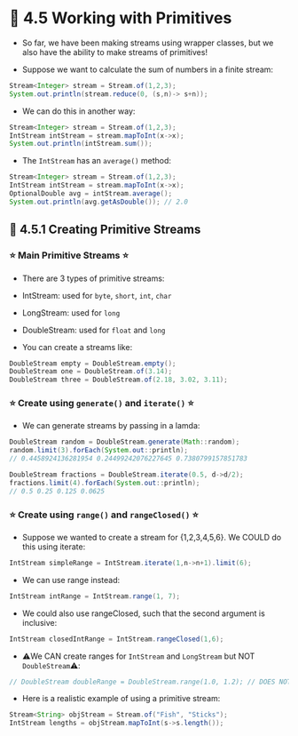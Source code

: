 
# 🧠 4.5 Working with Primitives

* So far, we have been making streams using wrapper classes, but we also have the ability to make streams of primitives!

* Suppose we want to calculate the sum of numbers in a finite stream:

```java
Stream<Integer> stream = Stream.of(1,2,3);
System.out.println(stream.reduce(0, (s,n)-> s+n));
```

* We can do this in another way:

```java
Stream<Integer> stream = Stream.of(1,2,3);
IntStream intStream = stream.mapToInt(x->x);
System.out.println(intStream.sum());
```

* The `IntStream` has an `average()` method:

```java
Stream<Integer> stream = Stream.of(1,2,3);
IntStream intStream = stream.mapToInt(x->x);
OptionalDouble avg = intStream.average();
System.out.println(avg.getAsDouble()); // 2.0
```

## 🔴 4.5.1 Creating Primitive Streams

### ⭐ Main Primitive Streams ⭐


* There are 3 types of primitive streams:

- IntStream: used for `byte`, `short`, `int`, `char`

- LongStream: used for `long`

- DoubleStream: used for `float` and `long`

* You can create a streams like:

```java
DoubleStream empty = DoubleStream.empty();
DoubleStream one = DoubleStream.of(3.14);
DoubleStream three = DoubleStream.of(2.18, 3.02, 3.11);
```

### ⭐ Create using `generate()` and `iterate()` ⭐

* We can generate streams by passing in a lamda:

```java
DoubleStream random = DoubleStream.generate(Math::random);
random.limit(3).forEach(System.out::println);
// 0.4458924136281954 0.24499242076227645 0.7380799157851783

DoubleStream fractions = DoubleStream.iterate(0.5, d->d/2);
fractions.limit(4).forEach(System.out::println);
// 0.5 0.25 0.125 0.0625
```

### ⭐ Create using `range()` and `rangeClosed()` ⭐

* Suppose we wanted to create a stream for {1,2,3,4,5,6}. We COULD do this using iterate:

```java
IntStream simpleRange = IntStream.iterate(1,n->n+1).limit(6);
```

* We can use range instead:

```java
IntStream intRange = IntStream.range(1, 7);
```

* We could also use rangeClosed, such that the second argument is inclusive:

```java
IntStream closedIntRange = IntStream.rangeClosed(1,6);
```

* ⚠️We CAN create ranges for `IntStream` and `LongStream` but NOT `DoubleStream`⚠️:

```java
// DoubleStream doubleRange = DoubleStream.range(1.0, 1.2); // DOES NOT COMPILE
```

* Here is a realistic example of using a primitive stream:

```java
Stream<String> objStream = Stream.of("Fish", "Sticks");
IntStream lengths = objStream.mapToInt(s->s.length());
```

